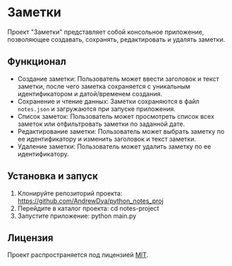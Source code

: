 # Заметки

Проект "Заметки" представляет собой консольное приложение, позволяющее создавать, сохранять, редактировать и удалять заметки.

## Функционал

- Создание заметки: Пользователь может ввести заголовок и текст заметки, после чего заметка сохраняется с уникальным идентификатором и датой/временем создания.
- Сохранение и чтение данных: Заметки сохраняются в файл `notes.json` и загружаются при запуске приложения.
- Список заметок: Пользователь может просмотреть список всех заметок или отфильтровать заметки по заданной дате.
- Редактирование заметки: Пользователь может выбрать заметку по ее идентификатору и изменить заголовок и текст заметки.
- Удаление заметки: Пользователь может удалить заметку по ее идентификатору.

## Установка и запуск

1. Клонируйте репозиторий проекта:
https://github.com/AndrewDya/python_notes_proj
2. Перейдите в каталог проекта:
cd notes-project
3. Запустите приложение:
python main.py

## Лицензия

Проект распространяется под лицензией [MIT](LICENSE).

